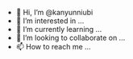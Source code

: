 - 👋 Hi, I’m @kanyunniubi
- 👀 I’m interested in ...
- 🌱 I’m currently learning ...
- 💞️ I’m looking to collaborate on ...
- 📫 How to reach me ...

<!---
kanyunniubi/kanyunniubi is a ✨ special ✨ repository because its `README.md` (this file) appears on your GitHub profile.
You can click the Preview link to take a look at your changes.
--->
